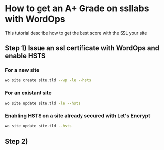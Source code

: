 # How to get an A+ Grade on ssllabs with WordOps

This tutorial describe how to get the best score with the SSL   your site

## Step 1) Issue an ssl certificate with WordOps and enable HSTS

### For a new site

```bash
wo site create site.tld --wp -le --hsts
```

### For an existant site

```bash
wo site update site.tld -le --hsts
```

### Enabling HSTS on a site already secured with Let's Encrypt

```bash
wo site update site.tld --hsts
```

## Step 2)